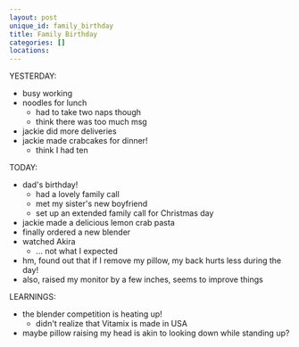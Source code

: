```yaml
---
layout: post
unique_id: family_birthday
title: Family Birthday
categories: []
locations: 
---
```


YESTERDAY:
* busy working
* noodles for lunch
  * had to take two naps though
  * think there was too much msg
* jackie did more deliveries
* jackie made crabcakes for dinner!
  * think I had ten

TODAY:
* dad's birthday!
  * had a lovely family call
  * met my sister's new boyfriend
  * set up an extended family call for Christmas day
* jackie made a delicious lemon crab pasta
* finally ordered a new blender
* watched Akira
  * ... not what I expected
* hm, found out that if I remove my pillow, my back hurts less during the day!
* also, raised my monitor by a few inches, seems to improve things

LEARNINGS:
* the blender competition is heating up!
  * didn't realize that Vitamix is made in USA
* maybe pillow raising my head is akin to looking down while standing up?
